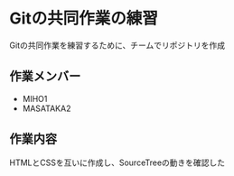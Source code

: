 # Gitの共同作業の練習

Gitの共同作業を練習するために、チームでリポジトリを作成

## 作業メンバー

* MIHO1
* MASATAKA2

## 作業内容

HTMLとCSSを互いに作成し、SourceTreeの動きを確認した